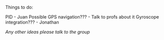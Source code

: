 Things to do:

PID  - Juan
Possible GPS navigation??? - Talk to profs about it
Gyroscope integration??? - Jonathan

*Any other ideas please talk to the group*
